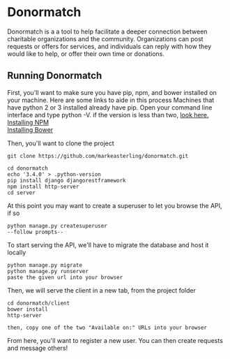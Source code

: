 # Donormatch
Donormatch is a a tool to help facilitate a deeper connection between charitable organizations and the community. Organizations can post requests or offers for services, and individuals can reply with how they would like to help, or offer their own time or donations.

## Running Donormatch
First, you'll want to make sure you have pip, npm, and bower installed on your machine. Here are some links to aide in this process
Machines that have python 2 or 3 installed already have pip. Open your command line interface and type python -V. if the version is less than two, [look here.](https://pip.pypa.io/en/stable/installing/)   <br />
[Installing NPM](http://blog.npmjs.org/post/85484771375/how-to-install-npm) <br />
[Installing Bower](https://www.npmjs.com/package/bower)

Then, you'll want to clone the project
```
git clone https://github.com/markeasterling/donormatch.git
```
```
cd donormatch
echo '3.4.0' > .python-version
pip install django djangorestframework
npm install http-server
cd server
```

At this point you may want to create a superuser to let you browse the API, if so
```
python manage.py createsuperuser
--follow prompts--
```

To start serving the API, we'll have to migrate the database and host it locally
```
python manage.py migrate
python manage.py runserver
paste the given url into your browser
```
Then, we will serve the client in a new tab, from the project folder
```
cd donormatch/client
bower install
http-server

then, copy one of the two "Available on:" URLs into your browser
```
From here, you'll want to register a new user. You can then create requests and message others!

